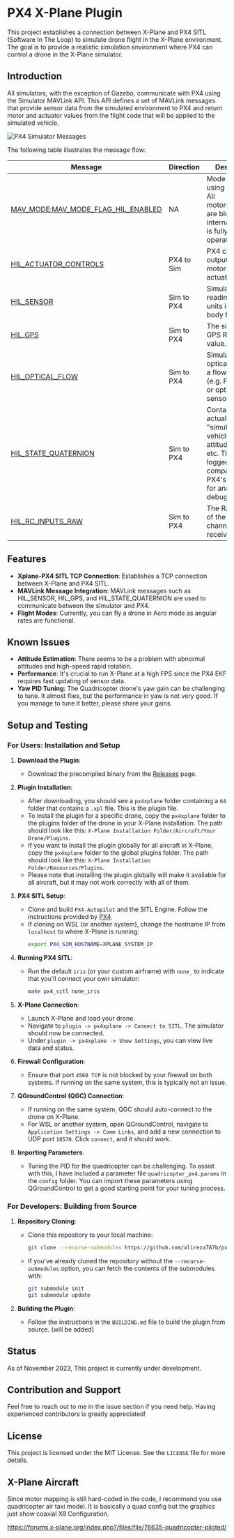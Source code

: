 # PX4 X-Plane Plugin

This project establishes a connection between X-Plane and PX4 SITL (Software In The Loop) to simulate drone flight in the X-Plane environment. The goal is to provide a realistic simulation environment where PX4 can control a drone in the X-Plane simulator.

## Introduction

All simulators, with the exception of Gazebo, communicate with PX4 using the Simulator MAVLink API. This API defines a set of MAVLink messages that provide sensor data from the simulated environment to PX4 and return motor and actuator values from the flight code that will be applied to the simulated vehicle.

![PX4 Simulator Messages](https://github.com/alireza787b/px4xplane/assets/30341941/0f7d0129-a780-4952-abef-3a858aaf6f92)


The following table illustrates the message flow:

| Message | Direction | Description |
|---------|-----------|-------------|
| [MAV_MODE:MAV_MODE_FLAG_HIL_ENABLED](https://mavlink.io/en/messages/common.html#MAV_MODE_FLAG_HIL_ENABLED) | NA | Mode flag when using simulation. All motors/actuators are blocked, but internal software is fully operational. |
| [HIL_ACTUATOR_CONTROLS](https://mavlink.io/en/messages/common.html#HIL_ACTUATOR_CONTROLS) | PX4 to Sim | PX4 control outputs (to motors, actuators). |
| [HIL_SENSOR](https://mavlink.io/en/messages/common.html#HIL_SENSOR) | Sim to PX4 | Simulated IMU readings in SI units in NED body frame. |
| [HIL_GPS](https://mavlink.io/en/messages/common.html#HIL_GPS) | Sim to PX4 | The simulated GPS RAW sensor value. |
| [HIL_OPTICAL_FLOW](https://mavlink.io/en/messages/common.html#HIL_OPTICAL_FLOW) | Sim to PX4 | Simulated optical flow from a flow sensor (e.g. PX4FLOW or optical mouse sensor). |
| [HIL_STATE_QUATERNION](https://mavlink.io/en/messages/common.html#HIL_STATE_QUATERNION) | Sim to PX4 | Contains the actual "simulated" vehicle position, attitude, speed, etc. This can be logged and compared to PX4's estimates for analysis and debugging. |
| [HIL_RC_INPUTS_RAW](https://mavlink.io/en/messages/common.html#HIL_RC_INPUTS_RAW) | Sim to PX4 | The RAW values of the RC channels received. |

## Features

- **Xplane-PX4 SITL TCP Connection**: Establishes a TCP connection between X-Plane and PX4 SITL.
- **MAVLink Message Integration**: MAVLink messages such as HIL_SENSOR, HIL_GPS, and HIL_STATE_QUATERNION are used to communicate between the simulator and PX4.
- **Flight Modes**: Currently, you can fly a drone in Acro mode as angular rates are functional.

## Known Issues

- **Attitude Estimation**: There seems to be a problem with abnormal attitudes and high-speed rapid rotation.
- **Performance**: It's crucial to run X-Plane at a high FPS since the PX4 EKF requires fast updating of sensor data.
- **Yaw PID Tuning**: The Quadricopter drone's yaw gain can be challenging to tune. It almost flies, but the performance in yaw is not very good. If you manage to tune it better, please share your gains.


## Setup and Testing

### For Users: Installation and Setup

1. **Download the Plugin**:
   - Download the precompiled binary from the [Releases](https://github.com/alireza787b/px4xplane/releases) page.

2. **Plugin Installation**:
   - After downloading, you should see a `px4xplane` folder containing a `64` folder that contains a  `.xpl` file. This is the plugin file.
   - To install the plugin for a specific drone, copy the `px4xplane` folder to the plugins folder of the drone in your X-Plane installation. The path should look like this: `X-Plane Installation Folder/Aircraft/Your Drone/Plugins`.
   - If you want to install the plugin globally for all aircraft in X-Plane, copy the `px4xplane` folder to the global plugins folder. The path should look like this: `X-Plane Installation Folder/Resources/Plugins`.
   - Please note that installing the plugin globally will make it available for all aircraft, but it may not work correctly with all of them.

3. **PX4 SITL Setup**:
   - Clone and build `PX4-Autopilot` and the SITL Engine. Follow the instructions provided by [PX4](https://docs.px4.io/main/en/simulation/).
   - If cloning on WSL (or another system), change the hostname IP from `localhost` to where X-Plane is running:
     ```bash
     export PX4_SIM_HOSTNAME=XPLANE_SYSTEM_IP
     ```

4. **Running PX4 SITL**:
   - Run the default `iris` (or your custom airframe) with `none_` to indicate that you'll connect your own simulator:
     ```bash
     make px4_sitl none_iris
     ```

5. **X-Plane Connection**:
   - Launch X-Plane and load your drone.
   - Navigate to `plugin -> px4xplane -> Connect to SITL`. The simulator should now be connected.
   - Under `plugin -> px4xplane -> Show Settings`, you can view live data and status.

6. **Firewall Configuration**:
   - Ensure that port `4560 TCP` is not blocked by your firewall on both systems. If running on the same system, this is typically not an issue.

7. **QGroundControl (QGC) Connection**:
   - If running on the same system, QGC should auto-connect to the drone on X-Plane.
   - For WSL or another system, open QGroundControl, navigate to `Application Settings -> Comm Links`, and add a new connection to UDP port `18570`. Click `connect`, and it should work.

8. **Importing Parameters**:
   - Tuning the PID for the quadricopter can be challenging. To assist with this, I have included a parameter file `quadricopter_px4.params` in the `config` folder. You can import these parameters using QGroundControl to get a good starting point for your tuning process.

### For Developers: Building from Source

1. **Repository Cloning**:
   - Clone this repository to your local machine:
     ```bash
     git clone --recurse-submodules https://github.com/alireza787b/px4xplane.git
     ```
   - If you've already cloned the repository without the `--recurse-submodules` option, you can fetch the contents of the submodules with:
     ```bash
     git submodule init
     git submodule update
     ```

2. **Building the Plugin**:
   - Follow the instructions in the `BUILDING.md` file to build the plugin from source. (will be added)


## Status

As of November 2023, This project is currently under development.

## Contribution and Support

Feel free to reach out to me in the issue section if you need help. Having experienced contributors is greatly appreciated!


## License

This project is licensed under the MIT License. See the `LICENSE` file for more details.


## X-Plane Aircraft

Since motor mapping is still hard-coded in the code, I recommend you use quadricopter air taxi model. It is basically a quad config but the graphics just show coaxial X8 Configuration.

https://forums.x-plane.org/index.php?/files/file/76635-quadricopter-piloted/
